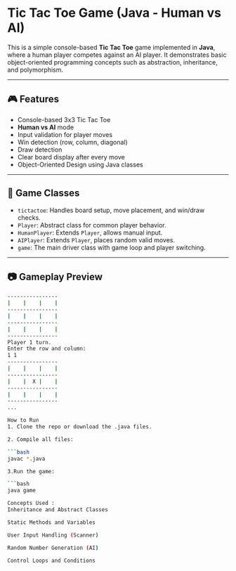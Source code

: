 # Tic Tac Toe Game (Java - Human vs AI)

This is a simple console-based **Tic Tac Toe** game implemented in **Java**, where a human player competes against an AI player. It demonstrates basic object-oriented programming concepts such as abstraction, inheritance, and polymorphism.

---

## 🎮 Features

- Console-based 3x3 Tic Tac Toe
- **Human vs AI** mode
- Input validation for player moves
- Win detection (row, column, diagonal)
- Draw detection
- Clear board display after every move
- Object-Oriented Design using Java classes

---

## 🧩 Game Classes

- `tictactoe`: Handles board setup, move placement, and win/draw checks.
- `Player`: Abstract class for common player behavior.
- `HumanPlayer`: Extends `Player`, allows manual input.
- `AIPlayer`: Extends `Player`, places random valid moves.
- `game`: The main driver class with game loop and player switching.

---

## 📷 Gameplay Preview

```bash
----------------
|    |    |    |  
----------------
|    |    |    |  
----------------
|    |    |    |  
----------------
Player 1 turn.
Enter the row and column:
1 1
----------------
|    |    |    |  
----------------
|    |  X |    |  
----------------
|    |    |    |  
----------------
...

How to Run
1. Clone the repo or download the .java files.

2. Compile all files:

```bash
javac *.java

3.Run the game:

```bash
java game

Concepts Used :
Inheritance and Abstract Classes

Static Methods and Variables

User Input Handling (Scanner)

Random Number Generation (AI)

Control Loops and Conditions

